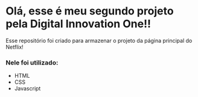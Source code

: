 # Olá, esse é meu segundo projeto pela Digital Innovation One!! 

Esse repositório foi criado para armazenar o projeto da página principal do Netflix!

### Nele foi utilizado:

- HTML 
- CSS
- Javascript

